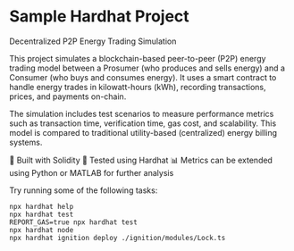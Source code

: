 # Sample Hardhat Project

Decentralized P2P Energy Trading Simulation

This project simulates a blockchain-based peer-to-peer (P2P) energy trading model between a Prosumer (who produces and sells energy) and a Consumer (who buys and consumes energy). It uses a smart contract to handle energy trades in kilowatt-hours (kWh), recording transactions, prices, and payments on-chain.

The simulation includes test scenarios to measure performance metrics such as transaction time, verification time, gas cost, and scalability. This model is compared to traditional utility-based (centralized) energy billing systems.

🔧 Built with Solidity
🧪 Tested using Hardhat
📊 Metrics can be extended using Python or MATLAB for further analysis

Try running some of the following tasks:

```shell
npx hardhat help
npx hardhat test
REPORT_GAS=true npx hardhat test
npx hardhat node
npx hardhat ignition deploy ./ignition/modules/Lock.ts
```
